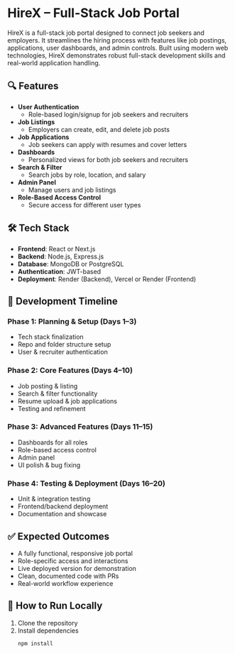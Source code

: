 # HireX – Full-Stack Job Portal

HireX is a full-stack job portal designed to connect job seekers and employers. It streamlines the hiring process with features like job postings, applications, user dashboards, and admin controls. Built using modern web technologies, HireX demonstrates robust full-stack development skills and real-world application handling.

## 🔍 Features

- **User Authentication**
  - Role-based login/signup for job seekers and recruiters
- **Job Listings**
  - Employers can create, edit, and delete job posts
- **Job Applications**
  - Job seekers can apply with resumes and cover letters
- **Dashboards**
  - Personalized views for both job seekers and recruiters
- **Search & Filter**
  - Search jobs by role, location, and salary
- **Admin Panel**
  - Manage users and job listings
- **Role-Based Access Control**
  - Secure access for different user types

## 🛠 Tech Stack

- **Frontend**: React or Next.js
- **Backend**: Node.js, Express.js
- **Database**: MongoDB or PostgreSQL
- **Authentication**: JWT-based
- **Deployment**: Render (Backend), Vercel or Render (Frontend)

## 📅 Development Timeline

### Phase 1: Planning & Setup (Days 1–3)
- Tech stack finalization
- Repo and folder structure setup
- User & recruiter authentication

### Phase 2: Core Features (Days 4–10)
- Job posting & listing
- Search & filter functionality
- Resume upload & job applications
- Testing and refinement

### Phase 3: Advanced Features (Days 11–15)
- Dashboards for all roles
- Role-based access control
- Admin panel
- UI polish & bug fixing

### Phase 4: Testing & Deployment (Days 16–20)
- Unit & integration testing
- Frontend/backend deployment
- Documentation and showcase

## ✅ Expected Outcomes

- A fully functional, responsive job portal
- Role-specific access and interactions
- Live deployed version for demonstration
- Clean, documented code with PRs
- Real-world workflow experience

## 🚀 How to Run Locally

1. Clone the repository
2. Install dependencies
   ```bash
   npm install

